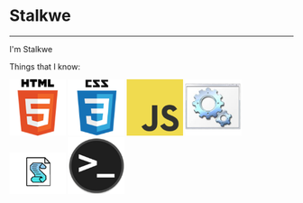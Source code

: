 # Stalkwe
--------------------
I'm Stalkwe

Things that I know:

<img src="pictures/html.png" width = "100">

<img src="pictures/css.png" width = "100"> 

<img src="pictures/javascript.png" width = "100">

<ims src="pictures/python.png" width = "100">
  
<img src="pictures/batch.png" width = "100">

<img src="pictures/vb.png" width = "100">

<img src="pictures/terminal.png" width = "100">
